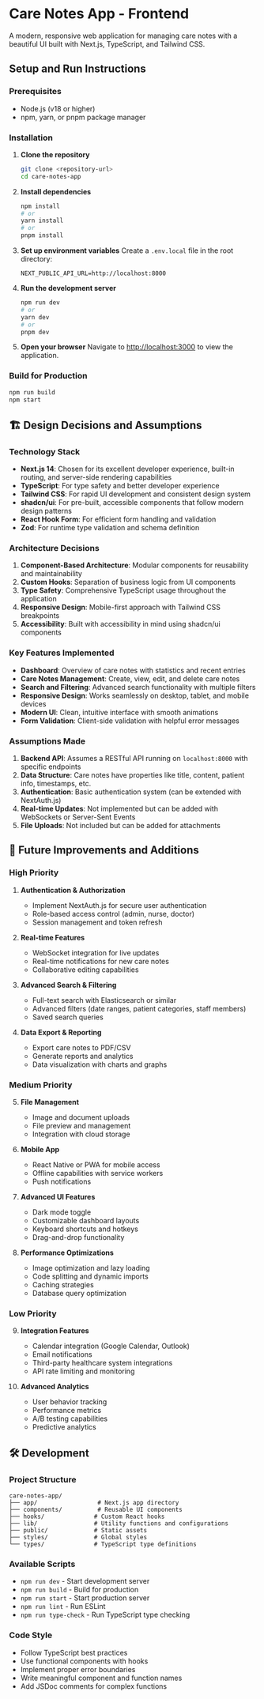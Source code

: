 # Care Notes App - Frontend

A modern, responsive web application for managing care notes with a beautiful UI built with Next.js, TypeScript, and Tailwind CSS.

## Setup and Run Instructions

### Prerequisites
- Node.js (v18 or higher)
- npm, yarn, or pnpm package manager

### Installation

1. **Clone the repository**
   ```bash
   git clone <repository-url>
   cd care-notes-app
   ```

2. **Install dependencies**
   ```bash
   npm install
   # or
   yarn install
   # or
   pnpm install
   ```

3. **Set up environment variables**
   Create a `.env.local` file in the root directory:
   ```env
   NEXT_PUBLIC_API_URL=http://localhost:8000
   ```

4. **Run the development server**
   ```bash
   npm run dev
   # or
   yarn dev
   # or
   pnpm dev
   ```

5. **Open your browser**
   Navigate to [http://localhost:3000](http://localhost:3000) to view the application.

### Build for Production

```bash
npm run build
npm start
```

## 🏗️ Design Decisions and Assumptions

### Technology Stack
- **Next.js 14**: Chosen for its excellent developer experience, built-in routing, and server-side rendering capabilities
- **TypeScript**: For type safety and better developer experience
- **Tailwind CSS**: For rapid UI development and consistent design system
- **shadcn/ui**: For pre-built, accessible components that follow modern design patterns
- **React Hook Form**: For efficient form handling and validation
- **Zod**: For runtime type validation and schema definition

### Architecture Decisions
1. **Component-Based Architecture**: Modular components for reusability and maintainability
2. **Custom Hooks**: Separation of business logic from UI components
3. **Type Safety**: Comprehensive TypeScript usage throughout the application
4. **Responsive Design**: Mobile-first approach with Tailwind CSS breakpoints
5. **Accessibility**: Built with accessibility in mind using shadcn/ui components

### Key Features Implemented
- **Dashboard**: Overview of care notes with statistics and recent entries
- **Care Notes Management**: Create, view, edit, and delete care notes
- **Search and Filtering**: Advanced search functionality with multiple filters
- **Responsive Design**: Works seamlessly on desktop, tablet, and mobile devices
- **Modern UI**: Clean, intuitive interface with smooth animations
- **Form Validation**: Client-side validation with helpful error messages

### Assumptions Made
1. **Backend API**: Assumes a RESTful API running on `localhost:8000` with specific endpoints
2. **Data Structure**: Care notes have properties like title, content, patient info, timestamps, etc.
3. **Authentication**: Basic authentication system (can be extended with NextAuth.js)
4. **Real-time Updates**: Not implemented but can be added with WebSockets or Server-Sent Events
5. **File Uploads**: Not included but can be added for attachments

## 🔮 Future Improvements and Additions

### High Priority
1. **Authentication & Authorization**
   - Implement NextAuth.js for secure user authentication
   - Role-based access control (admin, nurse, doctor)
   - Session management and token refresh

2. **Real-time Features**
   - WebSocket integration for live updates
   - Real-time notifications for new care notes
   - Collaborative editing capabilities

3. **Advanced Search & Filtering**
   - Full-text search with Elasticsearch or similar
   - Advanced filters (date ranges, patient categories, staff members)
   - Saved search queries

4. **Data Export & Reporting**
   - Export care notes to PDF/CSV
   - Generate reports and analytics
   - Data visualization with charts and graphs

### Medium Priority
5. **File Management**
   - Image and document uploads
   - File preview and management
   - Integration with cloud storage

6. **Mobile App**
   - React Native or PWA for mobile access
   - Offline capabilities with service workers
   - Push notifications

7. **Advanced UI Features**
   - Dark mode toggle
   - Customizable dashboard layouts
   - Keyboard shortcuts and hotkeys
   - Drag-and-drop functionality

8. **Performance Optimizations**
   - Image optimization and lazy loading
   - Code splitting and dynamic imports
   - Caching strategies
   - Database query optimization

### Low Priority
9. **Integration Features**
   - Calendar integration (Google Calendar, Outlook)
   - Email notifications
   - Third-party healthcare system integrations
   - API rate limiting and monitoring

10. **Advanced Analytics**
    - User behavior tracking
    - Performance metrics
    - A/B testing capabilities
    - Predictive analytics

## 🛠️ Development

### Project Structure
```
care-notes-app/
├── app/                 # Next.js app directory
├── components/          # Reusable UI components
├── hooks/              # Custom React hooks
├── lib/                # Utility functions and configurations
├── public/             # Static assets
├── styles/             # Global styles
└── types/              # TypeScript type definitions
```

### Available Scripts
- `npm run dev` - Start development server
- `npm run build` - Build for production
- `npm run start` - Start production server
- `npm run lint` - Run ESLint
- `npm run type-check` - Run TypeScript type checking

### Code Style
- Follow TypeScript best practices
- Use functional components with hooks
- Implement proper error boundaries
- Write meaningful component and function names
- Add JSDoc comments for complex functions


